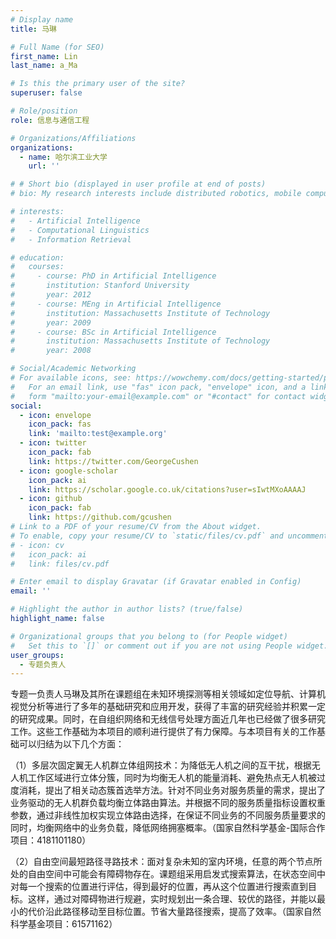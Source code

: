 ```yaml
---
# Display name
title: 马琳

# Full Name (for SEO)
first_name: Lin
last_name: a_Ma

# Is this the primary user of the site?
superuser: false

# Role/position
role: 信息与通信工程

# Organizations/Affiliations
organizations:
  - name: 哈尔滨工业大学
    url: ''

# # Short bio (displayed in user profile at end of posts)
# bio: My research interests include distributed robotics, mobile computing and programmable matter.

# interests:
#   - Artificial Intelligence
#   - Computational Linguistics
#   - Information Retrieval

# education:
#   courses:
#     - course: PhD in Artificial Intelligence
#       institution: Stanford University
#       year: 2012
#     - course: MEng in Artificial Intelligence
#       institution: Massachusetts Institute of Technology
#       year: 2009
#     - course: BSc in Artificial Intelligence
#       institution: Massachusetts Institute of Technology
#       year: 2008

# Social/Academic Networking
# For available icons, see: https://wowchemy.com/docs/getting-started/page-builder/#icons
#   For an email link, use "fas" icon pack, "envelope" icon, and a link in the
#   form "mailto:your-email@example.com" or "#contact" for contact widget.
social:
  - icon: envelope
    icon_pack: fas
    link: 'mailto:test@example.org'
  - icon: twitter
    icon_pack: fab
    link: https://twitter.com/GeorgeCushen
  - icon: google-scholar
    icon_pack: ai
    link: https://scholar.google.co.uk/citations?user=sIwtMXoAAAAJ
  - icon: github
    icon_pack: fab
    link: https://github.com/gcushen
# Link to a PDF of your resume/CV from the About widget.
# To enable, copy your resume/CV to `static/files/cv.pdf` and uncomment the lines below.
# - icon: cv
#   icon_pack: ai
#   link: files/cv.pdf

# Enter email to display Gravatar (if Gravatar enabled in Config)
email: ''

# Highlight the author in author lists? (true/false)
highlight_name: false

# Organizational groups that you belong to (for People widget)
#   Set this to `[]` or comment out if you are not using People widget.
user_groups:
  - 专题负责人
---
```


专题一负责人马琳及其所在课题组在未知环境探测等相关领域如定位导航、计算机视觉分析等进行了多年的基础研究和应用开发，获得了丰富的研究经验并积累一定的研究成果。同时，在自组织网络和无线信号处理方面近几年也已经做了很多研究工作。这些工作基础为本项目的顺利进行提供了有力保障。与本项目有关的工作基础可以归结为以下几个方面：

（1）多层次固定翼无人机群立体组网技术：为降低无人机之间的互干扰，根据无人机工作区域进行立体分簇，同时为均衡无人机的能量消耗、避免热点无人机被过度消耗，提出了相关动态簇首选举方法。针对不同业务对服务质量的需求，提出了业务驱动的无人机群负载均衡立体路由算法。并根据不同的服务质量指标设置权重参数，通过非线性加权实现立体路由选择，在保证不同业务的不同服务质量要求的同时，均衡网络中的业务负载，降低网络拥塞概率。（国家自然科学基金-国际合作项目：4181101180）

（2）自由空间最短路径寻路技术：面对复杂未知的室内环境，任意的两个节点所处的自由空间中可能会有障碍物存在。课题组采用启发式搜索算法，在状态空间中对每一个搜索的位置进行评估，得到最好的位置，再从这个位置进行搜索直到目标。这样，通过对障碍物进行规避，实时规划出一条合理、较优的路径，并能以最小的代价沿此路径移动至目标位置。节省大量路径搜索，提高了效率。（国家自然科学基金项目：61571162）
